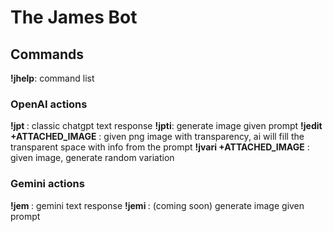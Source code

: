 # The James Bot

## Commands
**!jhelp**: command list
### OpenAI actions
**!jpt <prompt>** : classic chatgpt text response
**!jpti**: generate image given prompt
**!jedit <prompt> +ATTACHED_IMAGE** : given png image with transparency, ai will fill the transparent space with info from the prompt
**!jvari +ATTACHED_IMAGE** : given image, generate random variation
### Gemini actions
**!jem <prompt>** : gemini text response
**!jemi <prompt>** : (coming soon) generate image given prompt